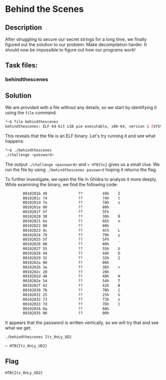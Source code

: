 # Behind the Scenes

## Description

After struggling to secure our secret strings for a long time, we finally figured out the solution to our problem: Make decompilation harder. It should now be impossible to figure out how our programs work!

## Task files:

### behindthescenes

## Solution

We are provided with a file without any details, so we start by identifying it using the ```file``` command.
```bash
└─$ file behindthescenes
behindthescenes: ELF 64-bit LSB pie executable, x86-64, version 1 (SYSV), dynamically linked, interpreter /lib64/ld-linux-x86-64.so.2, BuildID[sha1]=e60ae4c886619b869178148afd12d0a5428bfe18, for GNU/Linux 3.2.0, not stripped
```

This reveals that the file is an ELF binary. Let's try running it and see what happens:
```bash
└─$ ./behindthescenes             
./challenge <password>
```



The output ```./challenge <password>``` and ```> HTB{%s}``` gives us a small clue. We run the file by using ```./behindthescenes password``` hoping it returns the flag.

To further investigate, we open the file in Ghidra to analyze it more deeply. While examining the binary, we find the following code:

```nasm
        0010201b 49              ??         49h    I
        0010201c 74              ??         74h    t
        0010201d 7a              ??         7Ah    z
        0010201e 00              ??         00h
        0010201f 5f              ??         5Fh    _
        00102020 30              ??         30h    0
        00102021 6e              ??         6Eh    n
        00102022 00              ??         00h
        00102023 4c              ??         4Ch    L
        00102024 79              ??         79h    y
        00102025 5f              ??         5Fh    _
        00102026 00              ??         00h
        00102027 55              ??         55h    U
        00102028 44              ??         44h    D
        00102029 32              ??         32h    2
        0010202a 00              ??         00h
        0010202b 3e              ??         3Eh    >
        0010202c 20              ??         20h     
        0010202d 48              ??         48h    H
        0010202e 54              ??         54h    T
        0010202f 42              ??         42h    B
        00102030 7b              ??         7Bh    {
        00102031 25              ??         25h    %
        00102032 73              ??         73h    s
        00102033 7d              ??         7Dh    }
        00102034 0a              ??         0Ah
        00102035 00              ??         00h
```

It appears that the password is written vertically, so we will try that and see what we get:

```bash
./behindthescenes Itz_0nLy_UD2

> HTB{Itz_0nLy_UD2}
```

## Flag

```
HTB{Itz_0nLy_UD2}
```
